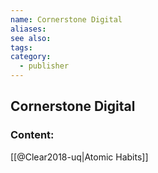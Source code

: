 ```yaml
---
name: Cornerstone Digital
aliases:
see also:
tags:
category:
  - publisher
---
```


## Cornerstone Digital

### Content:
[[@Clear2018-uq|Atomic Habits]]